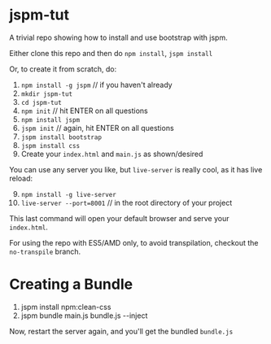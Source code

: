 # jspm-tut

A trivial repo showing how to install and use bootstrap with jspm.

Either clone this repo and then do `npm install`, `jspm install`

Or, to create it from scratch, do:

1. `npm install -g jspm` // if you haven't already
2. `mkdir jspm-tut`
3. `cd jspm-tut`
4. `npm init` // hit ENTER on all questions
5. `npm install jspm`
6. `jspm init` // again, hit ENTER on all questions
7. `jspm install bootstrap`
8. `jspm install css`
10. Create your `index.html` and `main.js` as shown/desired

You can use any server you like, but `live-server` is really cool, as it has live reload:

9. `npm install -g live-server`
10. `live-server --port=8001` // in the root directory of your project

This last command will open your default browser and serve your `index.html`.

For using the repo with ES5/AMD only, to avoid transpilation, checkout the `no-transpile` branch.

# Creating a Bundle

1. jspm install npm:clean-css
2. jspm bundle main.js bundle.js --inject

Now, restart the server again, and you'll get the bundled `bundle.js`

